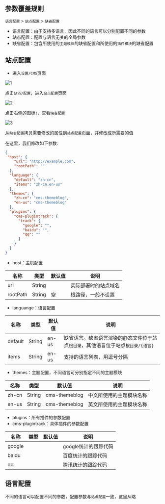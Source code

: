 ## 参数覆盖规则

`语言配置` > `站点配置` > `缺省配置`

- 语言配置：由于支持多语言，因此不同的语言可以分别配置不同的参数
- 站点配置：配置与语言无关的全局参数
- 缺省配置：包含所使用的`主题模块`的缺省配置和所使用的`插件模块`的缺省配置

## 站点配置

- 进入`设置/CMS`页面

![1](https://portal.cabloy.com/api/a/file/file/download/fc1e180e32e3443d86a81bf69fba1606.png)

点击`站点/配置`，进入`站点配置`页面

![2](https://portal.cabloy.com/api/a/file/file/download/670a5968bffc421a89ab7d9b09e7eba3.png)

点击右侧的图标`!`，查看`缺省配置`

![3](https://portal.cabloy.com/api/a/file/file/download/4f35c75dd11d4ad3af735fae492df576.png)

从`缺省配置`拷贝需要修改的属性到`站点配置`页面，并修改成所需要的值

在这里，我们修改如下参数:

``` json
{
 "host": {
    "url": "http://example.com",
    "rootPath": ""
  },
  "language": {
    "default": "zh-cn",
    "items": "zh-cn,en-us"
  },
  "themes": {
    "zh-cn": "cms-themeblog",
    "en-us": "cms-themeblog"
  },
  "plugins": {
    "cms-plugintrack": {
      "track": {
        "google": "",
        "baidu": "",
        "qq": ""
      }
    }
  }
}
```

- host：主机配置

|名称|类型|默认值|说明|
|--|--|--|--|
|url|String||实际部署时的站点域名|
|rootPath|String|空|根路径，一般不设置|

- languange：语言配置 

|名称|类型|默认值|说明|
|--|--|--|--|
|default|String|en-us|缺省语言。缺省语言渲染的静态文件位于站点`根目录`，其他语言位于站点`根目录/{语言}`|
|items|String|en-us|支持的语言列表，用逗号分隔|

- themes：主题配置，不同语言可分别指定不同的主题模块 

|名称|类型|默认值|说明|
|--|--|--|--|
|zh-cn|String|cms-themeblog|中文所使用的主题模块名称|
|en-us|String|cms-themeblog|英文所使用的主题模块名称|

- plugins：所有插件的参数配置
- cms-plugintrack：具体插件的参数配置

|名称|类型|默认值|说明|
|--|--|--|--|
|google|||google统计的跟踪代码|
|baidu|||百度统计的跟踪代码|
|qq|||腾讯统计的跟踪代码|

## 语言配置

不同的语言可以配置不同的参数，配置参数与`站点配置`一致，这里从略
